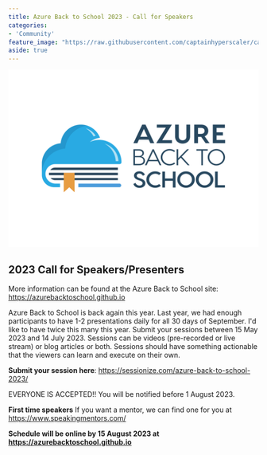 ```yaml
---
title: Azure Back to School 2023 - Call for Speakers
categories:
- 'Community'
feature_image: "https://raw.githubusercontent.com/captainhyperscaler/captainhyperscaler.github.io/main/images/2023/banner/banner%20logo_without_background.png"
aside: true
---
```


![Azure Back to School Logo](/images/2023/Azure_rectangular_logo.jpg)

## **2023 Call for Speakers/Presenters**

More information can be found at the Azure Back to School site: <https://azurebacktoschool.github.io>

Azure Back to School is back again this year.  Last year, we had enough participants to have 1-2 presentations daily for all 30 days of September.  I'd like to have twice this many this year.  Submit your sessions between 15 May 2023 and 14 July 2023.  Sessions can be videos (pre-recorded or live stream) or blog articles or both.  Sessions should have something actionable that the viewers can learn and execute on their own.  

**Submit your session here**: <https://sessionize.com/azure-back-to-school-2023/>

EVERYONE IS ACCEPTED!!  You will be notified before 1 August 2023.

**First time speakers** If you want a mentor, we can find one for you at <https://www.speakingmentors.com/>


**Schedule will be online by 15 August 2023 at <https://azurebacktoschool.github.io>**


